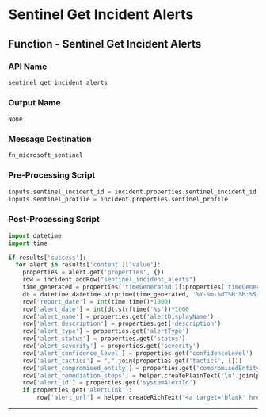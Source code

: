 <!--
    DO NOT MANUALLY EDIT THIS FILE
    THIS FILE IS AUTOMATICALLY GENERATED WITH resilient-circuits codegen
-->

# Sentinel Get Incident Alerts

## Function - Sentinel Get Incident Alerts

### API Name
`sentinel_get_incident_alerts`

### Output Name
`None`

### Message Destination
`fn_microsoft_sentinel`

### Pre-Processing Script
```python
inputs.sentinel_incident_id = incident.properties.sentinel_incident_id
inputs.sentinel_profile = incident.properties.sentinel_profile
```

### Post-Processing Script
```python
import datetime
import time

if results['success']:
  for alert in results['content']['value']:
    properties = alert.get('properties', {})
    row = incident.addRow("sentinel_incident_alerts")
    time_generated = properties['timeGenerated'][:properties['timeGenerated'].find('.')]
    dt = datetime.datetime.strptime(time_generated, '%Y-%m-%dT%H:%M:%S')
    row['report_date'] = int(time.time()*1000)
    row['alert_date'] = int(dt.strftime('%s'))*1000
    row['alert_name'] = properties.get('alertDisplayName')
    row['alert_description'] = properties.get('description')
    row['alert_type'] = properties.get('alertType')
    row['alert_status'] = properties.get('status')
    row['alert_severity'] = properties.get('severity')
    row['alert_confidence_level'] = properties.get('confidenceLevel')
    row['alert_tactics'] = ",".join(properties.get('tactics', []))
    row['alert_compromised_entity'] = properties.get('compromisedEntity')
    row['alert_remediation_steps'] = helper.createPlainText('\n'.join(properties.get('remediationSteps', [])))
    row['alert_id'] = properties.get('systemAlertId')
    if properties.get('alertLink'):
        row['alert_url'] = helper.createRichText("<a target='blank' href='{}'>Alert Link</a>".format(properties['alertLink']))

```

---

